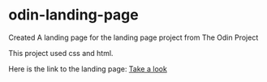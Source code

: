 # odin-landing-page
Created A landing page for the landing page project from The Odin Project

This project used css and html.

Here is the link to the landing page: [Take a look](https://dalemg.github.io/odin-landing-page/)

